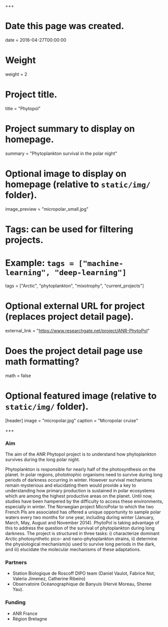 +++
# Date this page was created.
date = 2016-04-27T00:00:00

# Weight
weight = 2

# Project title.
title = "Phytopol"

# Project summary to display on homepage.
summary = "Phytoplankton survival in the polar night"

# Optional image to display on homepage (relative to `static/img/` folder).
image_preview = "micropolar_small.jpg"

# Tags: can be used for filtering projects.
# Example: `tags = ["machine-learning", "deep-learning"]`
tags = ["Arctic", "phytoplankton", "mixotrophy", "current_projects"]

# Optional external URL for project (replaces project detail page).
external_link = "https://www.researchgate.net/project/ANR-PhytoPol"

# Does the project detail page use math formatting?
math = false

# Optional featured image (relative to `static/img/` folder).
[header]
image = "micropolar.jpg"
caption = "Micropolar cruise"

+++

### Aim
The aim of the ANR Phytopol project is to understand how phytoplankton survives during the long polar night.

Phytoplankton is responsible for nearly half of the photosynthesis on the planet. In polar regions, phototrophic organisms need to survive during long periods of darkness occurring in winter. However survival mechanisms remain mysterious and elucidating them would provide a key to understanding how primary production is sustained in polar ecosystems which are among the highest productive areas on the planet. Until now, studies have been hampered by the difficulty to access these environments, especially in winter. The Norwegian project MicroPolar to which the two French PIs are associated has offered a unique opportunity to sample polar waters every two months for one year, including during winter (January, March, May, August and November 2014). PhytoPol is taking advantage of this to address the question of the survival of phytoplankton during long darkness. The project is structured in three tasks: i) characterize dominant Arctic photosynthetic pico- and nano-phytoplankton strains, ii) determine the physiological mechanism(s) used to survive long periods in the dark, and iii) elucidate the molecular mechanisms of these adaptations.

### Partners
* Station Biologique de Roscoff DIPO team (Daniel Vaulot, Fabrice Not, Valeria Jimenez, Catherine Ribeiro)
* Observatoire Océanographique  de Banyuls (Hervé Moreau, Sheree Yau).

### Funding
* ANR France
* Région Bretagne
